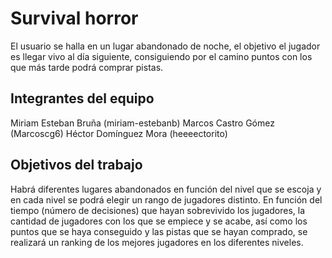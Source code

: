 # Survival horror
El usuario se halla en un lugar abandonado de noche, el objetivo el jugador es llegar vivo al día siguiente, consiguiendo por el camino puntos con los que más tarde podrá comprar pistas.  

## Integrantes del equipo

Miriam Esteban Bruña (miriam-estebanb) Marcos Castro Gómez (Marcoscg6) Héctor Domínguez Mora (heeeectorito)



## Objetivos del trabajo
Habrá diferentes lugares abandonados en función del nivel que se escoja y en cada nivel se podrá elegir un rango de jugadores  distinto. 
En función del tiempo (número de decisiones) que hayan sobrevivido los jugadores, la cantidad de jugadores con los que se empiece y se acabe, así como los puntos que se haya conseguido y las pistas que se hayan comprado, se realizará un ranking de los mejores jugadores en los diferentes niveles.

